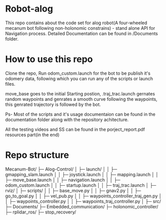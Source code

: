 # Robot-alog

This repo contains about the code set for alog robot(A four-wheeled mecanum bot following non-holonomic constrains) - stand alone API for Navigation process. Detailed Documentation can be found in /Documents folder.

# How to use this repo

Clone the repo, Run odom_custom.launch for the bot to be publish it's odomery data, following which you can run any of the scripts or launch files.

move_base goes to the initial Starting postion, .traj_trac.launch gernates random waypoints and genrates a smooth curve following the waypoints, this genrated trajectory is followed by the bot.

Ps- Most of the scripts and it's usage documentaion can be found in the documentation folder along with the repository achitecture.

All the testing videos and SS can be found in the porject_report.pdf resources part(in the end)
# Repo structure 

Mecanum-Bot/
├─ Alog-Control/
│  ├─ launch/
│  │  ├─ gmapping_slam.launch
│  │  ├─ joystick.launch
│  │  ├─ mapping.launch
│  │  ├─ move_base.launch
│  │  ├─ navigation.launch
│  │  ├─ odom_custom.launch
│  │  ├─ startup.launch
│  │  ├─ traj_trac.launch
│  ├─ rviz/
│  ├─ scripts/
│  │  ├─ base_move.py
│  │  ├─ gnav2.py
│  │  ├─ go_to_goal.py
│  │  ├─ vel_pub.py
│  │  ├─ waypoints_controller_traj_gen.py
│  │  ├─ waypoints_controller.py
│  │  ├─ waypoints_traj_controller.py
│  ├─ src/
├─ Documents/
├─ Embedded_communication/
├─ holonomic_controller/
├─ rplidar_ros/
├─ stop_recovery/
